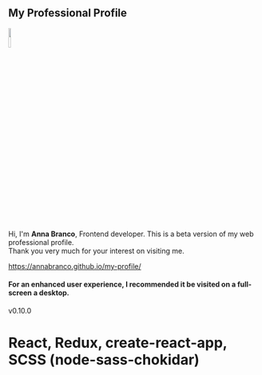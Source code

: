 ## My Professional Profile

<img src="https://annabranco.github.io/my-profile/static/media/annabranco.dbce0765.png" width="10%">

Hi, I'm **Anna Branco**, Frontend developer. This is a beta version of my web
professional profile. <br> Thank you very much for your interest on visiting me.

https://annabranco.github.io/my-profile/

#### For an enhanced user experience, I recommended it be visited on a full-screen a desktop.

v0.10.0

# React, Redux, create-react-app, SCSS (node-sass-chokidar)
